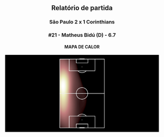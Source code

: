<h2 style="text-align: center;">Relatório de partida</h3>

<h3 style="text-align: center;">São Paulo 2 x 1 Corinthians</h3>

<h3 style="text-align: center;">#21 - Matheus Bidú (D) - 6.7</h3>

<h4 style="text-align: center;">MAPA DE CALOR</h3>
<img src=heatmaps/11067371_981703.png>